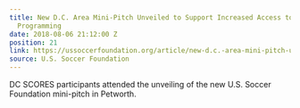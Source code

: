 ```yaml
---
title: New D.C. Area Mini-Pitch Unveiled to Support Increased Access to Youth Soccer
  Programming
date: 2018-08-06 21:12:00 Z
position: 21
link: https://ussoccerfoundation.org/article/new-d.c.-area-mini-pitch-unveiled-to-support-increased-access-to-youth-soccer-programming
source: U.S. Soccer Foundation
---
```


DC SCORES participants attended the unveiling of the new U.S. Soccer Foundation mini-pitch in Petworth.